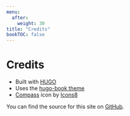 ```yaml
---
menu:
  after:
    weight: 30
title: "Credits"
bookTOC: false
---
```

# Credits
* Built with [HUGO](https://gohugo.io)
* Uses the [hugo-book theme](https://github.com/alex-shpak/hugo-book)
* [Compass](https://icons8.com/icon/80406/compass) icon by [Icons8](https://icons8.com)

You can find the source for this site on [GitHub](https://github.com/coconutlad/work).